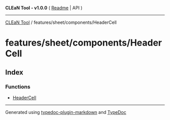 **CLEaN Tool - v1.0.0** ( [Readme](../../../../README.md) \| API )

***

[CLEaN Tool](../../../../modules.md) / features/sheet/components/HeaderCell

# features/sheet/components/HeaderCell

## Index

### Functions

- [HeaderCell](functions/HeaderCell.md)

***

Generated using [typedoc-plugin-markdown](https://www.npmjs.com/package/typedoc-plugin-markdown) and [TypeDoc](https://typedoc.org/)

